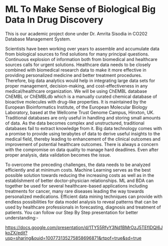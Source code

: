 # ML To Make Sense of Biological Big Data In Drug Discovery

This is our academic project done under Dr. Amrita Sisodia in CO202 Database Management System.

Scientists have been working over years to assemble and accumulate data from biological sources to find solutions for many principal questions. Continuous explosion of information both from biomedical and healthcare sources calls for urgent solutions. Healthcare data needs to be closely combined with biomedical research data to make it more effective in providing personalized medicine and better treatment procedures. Therefore, big data analytics would help in integrating large data sets for proper management, decision-making, and cost-effectiveness in any medical/healthcare organization. We will be using ChEMBL database ChEMBL or ChEMBLdb which is a manually curated chemical database of bioactive molecules with drug-like properties. It is maintained by the European Bioinformatics Institute, of the European Molecular Biology Laboratory, based at the Wellcome Trust Genome Campus, Hinxton, UK. Traditional databases are only useful in handling and storing small amounts of data. As the data becomes complex and unstructured, traditional databases fail to extract knowledge from it. Big data technology comes with a promise to provide using terabytes of data to derive useful insights to the medical field, thereby leading to enhancement of the clinical outcomes and improvement of potential healthcare outcomes. There is always a concern with the compromise on data quality to manage hard deadlines. Even after proper analysis, data validation becomes the issue. 

To overcome the preceding challenges, the data needs to be analyzed efficiently and at minimum costs. Machine Learning serves as the best possible solution towards reducing the increasing costs as well as in the establishment of better doctor-physician relationships. ML and BDA can together be used for several healthcare-based applications including treatments for cancer, many rare diseases leading the way towards personalized medications. Efficient data mining techniques can provide with endless possibilities for data model analysis to reveal patterns that can be used by healthcare professionals in forecasting, diagnosis and treatment of patients. You can follow our Step By Step presentation for better understanding:-

https://docs.google.com/presentation/d/1TY55RfyY3Nd1BMrOzJ5TEfIDQI6JkoZX/edit?usp=sharing&ouid=100773135275858696871&rtpof=true&sd=true
